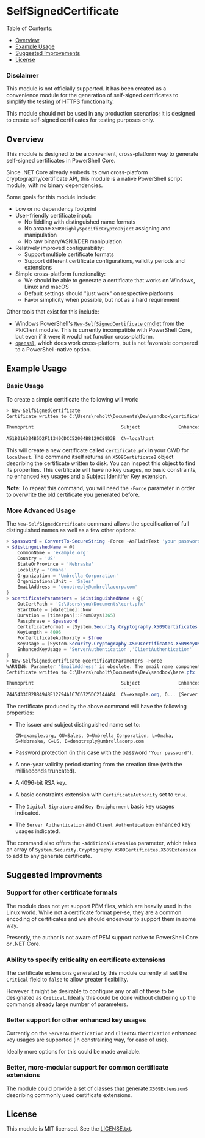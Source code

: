 SelfSignedCertificate
===

Table of Contents:

- [Overview](#overview)
- [Example Usage](#example-usage)
- [Suggested Improvements](#suggested-improvements)
- [License](#license)

### Disclaimer
This module is not officially supported.
It has been created as a convenience module
for the generation of self-signed certificates
to simplify the testing of HTTPS functionality.

This module should not be used in any production scenarios;
it is designed to create self-signed certificates for testing
purposes only.

Overview
---

This module is designed to be a convenient, cross-platform way
to generate self-signed certificates in PowerShell Core.

Since .NET Core already embeds its own cross-platform cryptography/certificate API,
this module is a native PowerShell script module, with no binary dependencies.

Some goals for this module include:

- Low or no dependency footprint
- User-friendly certificate input:
  - No fiddling with distinguished name formats
  - No arcane `X509HighlySpecificCryptoObject` assigning and manipulation
  - No raw binary/ASN.1/DER manipulation
- Relatively improved configurability:
  - Support multiple certificate formats
  - Support different certificate configurations, validity periods and extensions
- Simple cross-platform functionality:
  - We should be able to generate a certificate that works
    on Windows, Linux and macOS
  - Default settings should "just work" on respective platforms
  - Favor simplicity when possible, but not as a hard requirement

Other tools that exist for this include:

- Windows PowerShell's [`New-SelfSignedCertificate` cmdlet](https://docs.microsoft.com/en-us/powershell/module/pkiclient/new-selfsignedcertificate?view=win10-ps)
  from the PkiClient module.
  This is currently incompatible with PowerShell Core, but even if it were it
  would not function cross-platform.
- [`openssl`](https://www.openssl.org/), which does work cross-platform,
  but is not favorable compared to a PowerShell-native option.

Example Usage
---

### Basic Usage

To create a simple certificate the following will work:

```powershell
> New-SelfSignedCertificate
Certificate written to C:\Users\roholt\Documents\Dev\sandbox\certificate.pfx

Thumbprint                                Subject              EnhancedKeyUsageList
----------                                -------              --------------------
A51B016324B5D2F11340CDCC52004B8129C88D3B  CN=localhost

```

This will create a new certificate called `certificate.pfx` in your CWD
for `localhost`.
The command itself returns an `X509Certificate2` object
describing the certificate written to disk.
You can inspect this object to find its properties.
This certificate will have no key usages, no basic constraints,
no enhanced key usages and a Subject Idenitifer Key extension.

**Note**: To repeat this command, you will need the `-Force` parameter
in order to overwrite the old certificate you generated before.

### More Advanced Usage

The `New-SelfSignedCertificate` command allows the specification of
full distinguished names as well as a few other options:

```powershell
> $password = ConvertTo-SecureString -Force -AsPlainText 'your password'
> $distinguishedName = @{
    CommonName = 'example.org'
    Country = 'US'
    StateOrProvince = 'Nebraska'
    Locality = 'Omaha'
    Organization = 'Umbrella Corporation'
    OrganizationalUnit = 'Sales'
    EmailAddress = 'donotreply@umbrellacorp.com'
}
> $certificateParameters = $distinguishedName + @{
    OutCertPath = 'C:\Users\you\Documents\cert.pfx'
    StartDate = [datetime]::Now
    Duration = [timespan]::FromDays(365)
    Passphrase = $password
    CertificateFormat = [System.Security.Cryptography.X509Certificates.X509ContentType]::Pfx
    KeyLength = 4096
    ForCertificateAuthority = $true
    KeyUsage = [System.Security.Cryptography.X509Certificates.X509KeyUsageFlags]::DigitalSignature,[System.Security.Cryptography.X509Certificates.X509KeyUsageFlags]::KeyEncipherment
    EnhancedKeyUsage = 'ServerAuthentication','ClientAuthentication'
}
> New-SelfSignedCertificate @certificateParameters -Force
WARNING: Parameter 'EmailAddress' is obsolete. The email name component is deprecated by the PKIX standard
Certificate written to C:\Users\roholt\Documents\Dev\sandbox\here.pfx

Thumbprint                                Subject              EnhancedKeyUsageList
----------                                -------              --------------------
7445433CB2BB4948E12794A167C6725DC214AA84  CN=example.org, O... {Server Authentication, Client Authentication}
```

The certificate produced by the above command will have the following properties:

- The issuer and subject distinguished name set to:

  ```text
  CN=example.org, OU=Sales, O=Umbrella Corporation, L=Omaha, S=Nebraska, C=US, E=donotreply@umbrellacorp.com
  ```

- Password protection (in this case with the password `'Your password'`).
- A one-year validity period starting from the creation time (with the milliseconds truncated).
- A 4096-bit RSA key.
- A basic constraints extension with `CertificateAuthority` set to `true`.
- The `Digital Signature` and `Key Encipherment` basic key usages indicated.
- The `Server Authentication` and `Client Authentication` enhanced key usages indicated.

The command also offers the `-AdditionalExtension` parameter,
which takes an array of `System.Security.Cryptography.X509Certificates.X509Extension`
to add to any generate certificate.

Suggested Improvments
---

### Support for other certificate formats

The module does not yet support PEM files,
which are heavily used in the Linux world.
While not a certificate format per-se,
they are a common encoding of certificates
and we should endeavour to support them in some way.

Presently, the author is not aware of PEM support
native to PowerShell Core or .NET Core.

### Ability to specify criticality on certificate extensions

The certificate extensions generated by this module
currently all set the `Critical` field to `false` to allow greater flexibility.

However it might be desirable to configure
any or all of these to be designated as `Critical`.
Ideally this could be done without cluttering up the commands already
large number of parameters.

### Better support for other enhanced key usages

Currently on the `ServerAuthentication` and `ClientAuthentication` enhanced
key usages are supported (in constraining way, for ease of use).

Ideally more options for this could be made available.

### Better, more-modular support for common certificate extensions

The module could provide a set of classes that generate `X509Extension`s
describing commonly used certificate extensions.

License
---

This module is MIT licensed. See the [LICENSE.txt](./LICENSE.txt).